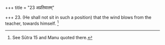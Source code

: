 +++
title = "23 अप्रतिवातम्"

+++
23. (He shall not sit in such a position) that the wind blows from the teacher, towards himself. [^9] 


[^9]:  See Sūtra 15 and Manu quoted there.
